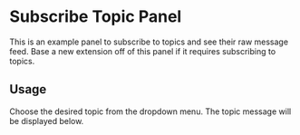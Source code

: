 # Subscribe Topic Panel
This is an example panel to subscribe to topics and see their raw message feed. Base a new extension off of this panel if it requires subscribing to topics.

## Usage
Choose the desired topic from the dropdown menu. The topic message will be displayed below.
